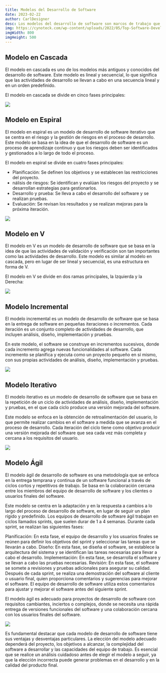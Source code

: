 ```yaml
---
title: Modelos del Desarrollo de Software
date: 2023-02-22
author: CarlDesigner
desc: Los modelos del desarrollo de software son marcos de trabajo que definen los procesos y las etapas del desarrollo de software. Estos modelos son herramientas útiles para guiar el proceso de desarrollo de software, ya que permiten establecer una estructura y un conjunto de prácticas para garantizar la calidad y la eficacia del software.
img: https://cynoteck.com/wp-content/uploads/2022/05/Top-Software-Development-Models-min.png
imgWidth: 800
imgHeight: 500
---
```


## Modelo en Cascada

El modelo en cascada es uno de los modelos más antiguos y conocidos del desarrollo de software. Este modelo es lineal y secuencial, lo que significa que las actividades de desarrollo se llevan a cabo en una secuencia lineal y en un orden predefinido.

El modelo en cascada se divide en cinco fases principales:

![](https://upload.wikimedia.org/wikipedia/commons/thumb/2/2e/El_modelo_de_desarrollo_en_cascada.svg/700px-El_modelo_de_desarrollo_en_cascada.svg.png)

## Modelo en Espiral

El modelo en espiral es un modelo de desarrollo de software iterativo que se centra en el riesgo y la gestión de riesgos en el proceso de desarrollo. Este modelo se basa en la idea de que el desarrollo de software es un proceso de aprendizaje continuo y que los riesgos deben ser identificados y gestionados a lo largo de todo el proceso.

El modelo en espiral se divide en cuatro fases principales:

- Planificación: Se definen los objetivos y se establecen las restricciones del proyecto.
- nálisis de riesgos: Se identifican y evalúan los riesgos del proyecto y se desarrollan estrategias para gestionarlos.
- Desarrollo y prueba: Se lleva a cabo el desarrollo del software y se realizan pruebas.
- Evaluación: Se revisan los resultados y se realizan mejoras para la próxima iteración.

![](https://quizizz.com/_media/quizzes/bb6120f8-227f-4dea-9d07-613dcb670164_900_900)

## Modelo en V

El modelo en V es un modelo de desarrollo de software que se basa en la idea de que las actividades de validación y verificación son tan importantes como las actividades de desarrollo. Este modelo es similar al modelo en cascada, pero en lugar de ser lineal y secuencial, es una estructura en forma de V.

El modelo en V se divide en dos ramas principales, la Izquierda y la Derecha:

![](https://www.datocms-assets.com/17507/1616761097-captura-de-pantalla-2021-03-25-a-las-10-43-22.png?fit=max&fm=webp&q=60&w=736)

## Modelo Incremental

El modelo incremental es un modelo de desarrollo de software que se basa en la entrega de software en pequeñas iteraciones o incrementos. Cada iteración es un conjunto completo de actividades de desarrollo, que incluyen análisis, diseño, implementación y pruebas.

En este modelo, el software se construye en incrementos sucesivos, donde cada incremento agrega nuevas funcionalidades al software. Cada incremento se planifica y ejecuta como un proyecto pequeño en sí mismo, con sus propias actividades de análisis, diseño, implementación y pruebas.

![](https://www.researchgate.net/profile/Alejandro-Aldas-Alarcon/publication/326571456/figure/fig6/AS:651789682614280@1532410178239/Figura-10-Modelo-de-proceso-incremental-Fuente.png)

## Modelo Iterativo

El modelo iterativo es un modelo de desarrollo de software que se basa en la repetición de un ciclo de actividades de análisis, diseño, implementación y pruebas, en el que cada ciclo produce una versión mejorada del software.

Este modelo se enfoca en la obtención de retroalimentación del usuario, lo que permite realizar cambios en el software a medida que se avanza en el proceso de desarrollo. Cada iteración del ciclo tiene como objetivo producir una versión mejorada del software que sea cada vez más completa y cercana a los requisitos del usuario.

![](http://4.bp.blogspot.com/-JPTk7lFWqJM/UE9ej0ONpvI/AAAAAAAAADk/OaATIcjpm-Y/s1600/ModeloIterativol_grafica.jpg)

## Modelo Ágil

El modelo ágil de desarrollo de software es una metodología que se enfoca en la entrega temprana y continua de un software funcional a través de ciclos cortos y repetitivos de trabajo. Se basa en la colaboración cercana entre los miembros del equipo de desarrollo de software y los clientes o usuarios finales del software.

Este modelo se centra en la adaptación y en la respuesta a cambios a lo largo del proceso de desarrollo de software, en lugar de seguir un plan rígido y predefinido. Los equipos de desarrollo de software ágil trabajan en ciclos llamados sprints, que suelen durar de 1 a 4 semanas. Durante cada sprint, se realizan las siguientes fases:

Planificación: En esta fase, el equipo de desarrollo y los usuarios finales se reúnen para definir los objetivos del sprint y seleccionar las tareas que se llevarán a cabo.
Diseño: En esta fase, se diseña el software, se establece la arquitectura del sistema y se identifican las tareas necesarias para llevar a cabo el desarrollo.
Implementación: En esta fase, se desarrolla el software y se llevan a cabo las pruebas necesarias.
Revisión: En esta fase, el software se somete a revisiones y pruebas adicionales para asegurar su calidad.
Después de cada sprint, se realiza una demostración del software al cliente o usuario final, quien proporciona comentarios y sugerencias para mejorar el software. El equipo de desarrollo de software utiliza estos comentarios para ajustar y mejorar el software antes del siguiente sprint.

El modelo ágil es adecuado para proyectos de desarrollo de software con requisitos cambiantes, inciertos o complejos, donde se necesita una rápida entrega de versiones funcionales del software y una colaboración cercana con los usuarios finales del software.

![](https://www.northware.mx/wp-content/uploads/2021/04/ciclo-de-entrega-agil-desarrollo-cascada-vs-desarrollo-agile.png)

Es fundamental destacar que cada modelo de desarrollo de software tiene sus ventajas y desventajas particulares. La elección del modelo adecuado dependerá del proyecto, los objetivos a alcanzar, la complejidad del software a desarrollar y las capacidades del equipo de trabajo. Es esencial que se realice un análisis cuidadoso antes de elegir el modelo a seguir, ya que la elección incorrecta puede generar problemas en el desarrollo y en la calidad del producto final.
